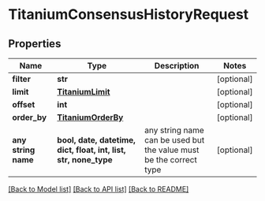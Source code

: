 # TitaniumConsensusHistoryRequest


## Properties
Name | Type | Description | Notes
------------ | ------------- | ------------- | -------------
**filter** | **str** |  | [optional] 
**limit** | [**TitaniumLimit**](TitaniumLimit.md) |  | [optional] 
**offset** | **int** |  | [optional] 
**order_by** | [**TitaniumOrderBy**](TitaniumOrderBy.md) |  | [optional] 
**any string name** | **bool, date, datetime, dict, float, int, list, str, none_type** | any string name can be used but the value must be the correct type | [optional]

[[Back to Model list]](../README.md#documentation-for-models) [[Back to API list]](../README.md#documentation-for-api-endpoints) [[Back to README]](../README.md)


